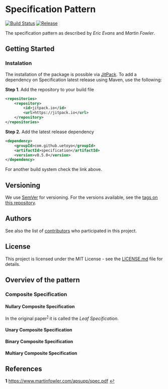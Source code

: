 # Specification Pattern

[![Build Status](https://travis-ci.org/uetoyo/spec.svg?branch=master)](https://travis-ci.org/uetoyo/spec)
[![Release](https://jitpack.io/v/uetoyo/spec.svg)](https://jitpack.io/#uetoyo/spec)

The specification pattern as described by *Eric Evans* and *Martin Fowler*.

## Getting Started

### Instalation

The installation of the package is possible via [JitPack](https://jitpack.io/#uetoyo/spec). To add a dependency on Specification latest release using Maven, use the following:

**Step 1**. Add the repository to your build file

```xml
<repositories>
    <repository>
        <id>jitpack.io</id>
        <url>https://jitpack.io</url>
    </repository>
</repositories>
```

**Step 2.** Add the latest release dependency

```xml
<dependency>
    <groupId>com.github.uetoyo</groupId>
    <artifactId>specification</artifactId>
    <version>v0.5.0</version>
</dependency>

```

For another build system check the link above.

## Versioning

We use [SemVer](http://semver.org/) for versioning. For the versions available, see the [tags on this repository](https://github.com/uetoyo/spec/tags). 

## Authors

See also the list of [contributors](https://github.com/uetoyo/spec/contributors) who participated in this project.

## License

This project is licensed under the MIT License - see the [LICENSE.md](LICENSE.md) file for details.

## Overviev of the pattern

### Composite Specification

#### Nullary Composite Specification

In the original paper<sup id="a1">[1](#f1)</sup> it is called the *Leaf Specification*.

#### Unary Composite Specification

#### Binary Composite Specification

#### Multiary Composite Specification

## References

<b id="f1">1</b> https://www.martinfowler.com/apsupp/spec.pdf [↩](#a1)
